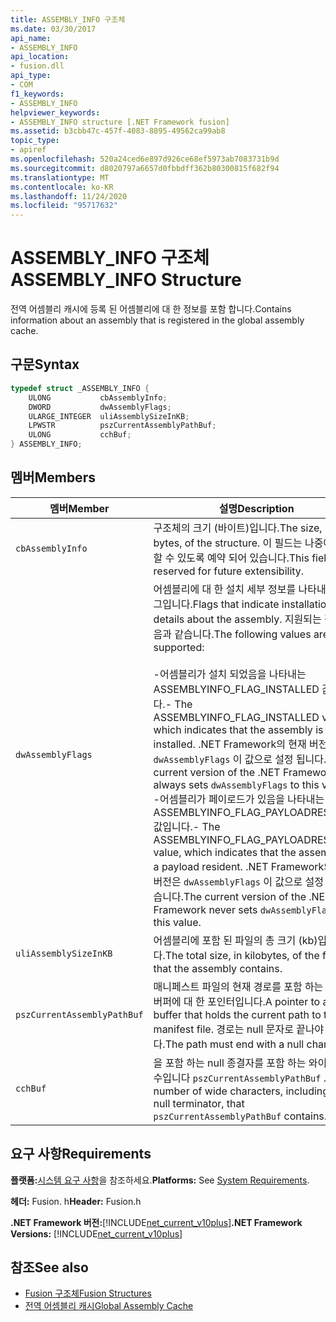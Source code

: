 ```yaml
---
title: ASSEMBLY_INFO 구조체
ms.date: 03/30/2017
api_name:
- ASSEMBLY_INFO
api_location:
- fusion.dll
api_type:
- COM
f1_keywords:
- ASSEMBLY_INFO
helpviewer_keywords:
- ASSEMBLY_INFO structure [.NET Framework fusion]
ms.assetid: b3cbb47c-457f-4083-8895-49562ca99ab8
topic_type:
- apiref
ms.openlocfilehash: 520a24ced6e897d926ce68ef5973ab7083731b9d
ms.sourcegitcommit: d8020797a6657d0fbbdff362b80300815f682f94
ms.translationtype: MT
ms.contentlocale: ko-KR
ms.lasthandoff: 11/24/2020
ms.locfileid: "95717632"
---
```

# <a name="assembly_info-structure"></a><span data-ttu-id="49599-102">ASSEMBLY_INFO 구조체</span><span class="sxs-lookup"><span data-stu-id="49599-102">ASSEMBLY_INFO Structure</span></span>

<span data-ttu-id="49599-103">전역 어셈블리 캐시에 등록 된 어셈블리에 대 한 정보를 포함 합니다.</span><span class="sxs-lookup"><span data-stu-id="49599-103">Contains information about an assembly that is registered in the global assembly cache.</span></span>  
  
## <a name="syntax"></a><span data-ttu-id="49599-104">구문</span><span class="sxs-lookup"><span data-stu-id="49599-104">Syntax</span></span>  
  
```cpp  
typedef struct _ASSEMBLY_INFO {  
    ULONG           cbAssemblyInfo;  
    DWORD           dwAssemblyFlags;  
    ULARGE_INTEGER  uliAssemblySizeInKB;  
    LPWSTR          pszCurrentAssemblyPathBuf;  
    ULONG           cchBuf;  
} ASSEMBLY_INFO;  
```  
  
## <a name="members"></a><span data-ttu-id="49599-105">멤버</span><span class="sxs-lookup"><span data-stu-id="49599-105">Members</span></span>  
  
|<span data-ttu-id="49599-106">멤버</span><span class="sxs-lookup"><span data-stu-id="49599-106">Member</span></span>|<span data-ttu-id="49599-107">설명</span><span class="sxs-lookup"><span data-stu-id="49599-107">Description</span></span>|  
|------------|-----------------|  
|`cbAssemblyInfo`|<span data-ttu-id="49599-108">구조체의 크기 (바이트)입니다.</span><span class="sxs-lookup"><span data-stu-id="49599-108">The size, in bytes, of the structure.</span></span> <span data-ttu-id="49599-109">이 필드는 나중에 확장할 수 있도록 예약 되어 있습니다.</span><span class="sxs-lookup"><span data-stu-id="49599-109">This field is reserved for future extensibility.</span></span>|  
|`dwAssemblyFlags`|<span data-ttu-id="49599-110">어셈블리에 대 한 설치 세부 정보를 나타내는 플래그입니다.</span><span class="sxs-lookup"><span data-stu-id="49599-110">Flags that indicate installation details about the assembly.</span></span> <span data-ttu-id="49599-111">지원되는 값은 다음과 같습니다.</span><span class="sxs-lookup"><span data-stu-id="49599-111">The following values are supported:</span></span><br /><br /> <span data-ttu-id="49599-112">-어셈블리가 설치 되었음을 나타내는 ASSEMBLYINFO_FLAG_INSTALLED 값입니다.</span><span class="sxs-lookup"><span data-stu-id="49599-112">-   The ASSEMBLYINFO_FLAG_INSTALLED value, which indicates that the assembly is installed.</span></span> <span data-ttu-id="49599-113">.NET Framework의 현재 버전은 항상 `dwAssemblyFlags` 이 값으로 설정 됩니다.</span><span class="sxs-lookup"><span data-stu-id="49599-113">The current version of the .NET Framework always sets `dwAssemblyFlags` to this value.</span></span><br /><span data-ttu-id="49599-114">-어셈블리가 페이로드가 있음을 나타내는 ASSEMBLYINFO_FLAG_PAYLOADRESIDENT 값입니다.</span><span class="sxs-lookup"><span data-stu-id="49599-114">-   The ASSEMBLYINFO_FLAG_PAYLOADRESIDENT value, which indicates that the assembly is a payload resident.</span></span> <span data-ttu-id="49599-115">.NET Framework의 현재 버전은 `dwAssemblyFlags` 이 값으로 설정 되지 않습니다.</span><span class="sxs-lookup"><span data-stu-id="49599-115">The current version of the .NET Framework never sets `dwAssemblyFlags` to this value.</span></span>|  
|`uliAssemblySizeInKB`|<span data-ttu-id="49599-116">어셈블리에 포함 된 파일의 총 크기 (kb)입니다.</span><span class="sxs-lookup"><span data-stu-id="49599-116">The total size, in kilobytes, of the files that the assembly contains.</span></span>|  
|`pszCurrentAssemblyPathBuf`|<span data-ttu-id="49599-117">매니페스트 파일의 현재 경로를 포함 하는 문자열 버퍼에 대 한 포인터입니다.</span><span class="sxs-lookup"><span data-stu-id="49599-117">A pointer to a string buffer that holds the current path to the manifest file.</span></span> <span data-ttu-id="49599-118">경로는 null 문자로 끝나야 합니다.</span><span class="sxs-lookup"><span data-stu-id="49599-118">The path must end with a null character.</span></span>|  
|`cchBuf`|<span data-ttu-id="49599-119">을 포함 하는 null 종결자를 포함 하는 와이드 문자 수입니다 `pszCurrentAssemblyPathBuf` .</span><span class="sxs-lookup"><span data-stu-id="49599-119">The number of wide characters, including the null terminator, that `pszCurrentAssemblyPathBuf` contains.</span></span>|  
  
## <a name="requirements"></a><span data-ttu-id="49599-120">요구 사항</span><span class="sxs-lookup"><span data-stu-id="49599-120">Requirements</span></span>  

 <span data-ttu-id="49599-121">**플랫폼:**[시스템 요구 사항](../../get-started/system-requirements.md)을 참조하세요.</span><span class="sxs-lookup"><span data-stu-id="49599-121">**Platforms:** See [System Requirements](../../get-started/system-requirements.md).</span></span>  
  
 <span data-ttu-id="49599-122">**헤더:** Fusion. h</span><span class="sxs-lookup"><span data-stu-id="49599-122">**Header:** Fusion.h</span></span>  
  
 <span data-ttu-id="49599-123">**.NET Framework 버전:**[!INCLUDE[net_current_v10plus](../../../../includes/net-current-v10plus-md.md)]</span><span class="sxs-lookup"><span data-stu-id="49599-123">**.NET Framework Versions:** [!INCLUDE[net_current_v10plus](../../../../includes/net-current-v10plus-md.md)]</span></span>  
  
## <a name="see-also"></a><span data-ttu-id="49599-124">참조</span><span class="sxs-lookup"><span data-stu-id="49599-124">See also</span></span>

- [<span data-ttu-id="49599-125">Fusion 구조체</span><span class="sxs-lookup"><span data-stu-id="49599-125">Fusion Structures</span></span>](fusion-structures.md)
- [<span data-ttu-id="49599-126">전역 어셈블리 캐시</span><span class="sxs-lookup"><span data-stu-id="49599-126">Global Assembly Cache</span></span>](../../app-domains/gac.md)

